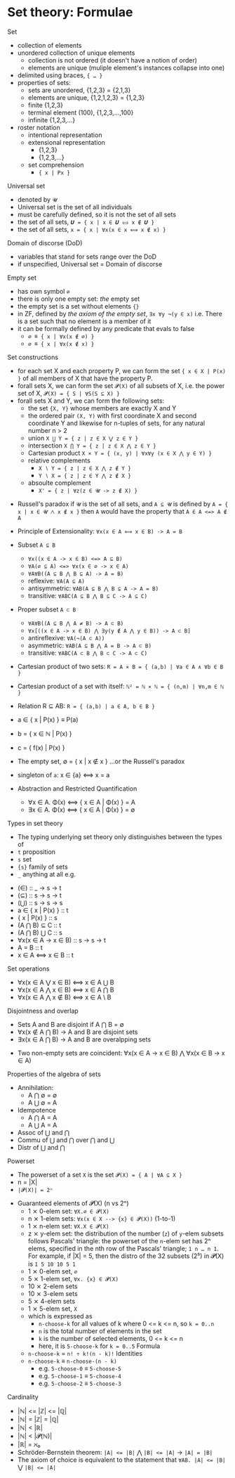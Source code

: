 # Set theory: Formulae

Set
- collection of elements
- unordered collection of unique elements
  - collection is not ordered (it doesn't have a notion of order)
  - elements are unique (muliple element's instances collapse into one)
- delimited using braces, `{ … }`
- properties of sets:
  - sets are unordered, {1,2,3} = {2,1,3}
  - elements are unique, {1,2,1,2,3} = {1,2,3}
  - finite {1,2,3}
  - terminal element (100), {1,2,3,…,100}
  - infinite {1,2,3,…}
- roster notation
  - intentional representation
  - extensional representation
    - {1,2,3}
    - {1,2,3,…}
  - set comprehension
    - `{ x | Px }`

Universal set
- denoted by `𝓤`
- Universal set is the set of all individuals
- must be carefully defined, so it is not the set of all sets
- the set of all sets, `𝑼 = { x | x ∈ 𝑼 ⟺ x ∉ 𝑼 }`
- the set of all sets, `x = { x | ∀x(x ∈ x ⟺ x ∉ x) }`

Domain of discorse (DoD)
- variables that stand for sets range over the DoD
- if unspecified, Universal set = Domain of discorse

Empty set
- has own symbol `∅`
- there is only one empty set: *the* empty set
- the empty set is a set without elements `{}`
- in ZF, defined by *the axiom of the empty set*, `∃x ∀y ¬(y ∈ x)` 
  i.e. There is a set such that no element is a member of it
- it can be formally defined by any predicate that evals to false
  - `∅ ≝ { x | ∀x(x ∉ ∅) }`
  - `∅ ≝ { x | ∀x(x ∉ x) }`




Set constructions
- for each set X and each property P, we can form the set 
  `{ x ∈ X | P(x) }` of all members of X that have the property P.
- forall sets X, we can form the set `𝓟(X)` of all subsets of X, 
  i.e. the power set of X, `𝓟(X) = { S | ∀S(S ⊆ X) }`
- forall sets X and Y, we can form the following sets:
  - the set `{X, Y}` whose members are exactly X and Y
  - the ordered pair `(X, Y)` with first coordinate X and second coordinate Y
    and likewise for n-tuples of sets, for any natural number n > 2
  - union `X ⋃ Y = { z | z ∈ X ⋁ z ∈ Y }`
  - intersection `X ⋂ Y = { z | z ∈ X ⋀ z ∈ Y }`
  - Cartesian product `X × Y = { (x, y) | ∀x∀y (x ∈ X ⋀ y ∈ Y) }`
  - relative complements
    - `X ∖ Y = { z | z ∈ X ⋀ z ∉ Y }`
    - `Y ∖ X = { z | z ∈ Y ⋀ z ∉ X }`
  - absoulte complement
    - `X' = { z | ∀z(z ∈ 𝓤 -> z ∉ X) }`


* Russell's paradox
  if `𝓤` is the set of all sets, and `A ⊆ 𝓤` is defined by 
  `A = { x | x ∈ 𝓤 ⋀ x ∉ x }` then `A` 
  would have the property that `A ∈ A <=> A ∉ A`

* Principle of Extensionality:
  `∀x(x ∈ A ⟺ x ∈ B) -> A = B`

* Subset `A ⊆ B`
  - `∀x((x ∈ A -> x ∈ B) <=> A ⊆ B)`
  - `∀A(∅ ⊆ A) <=> ∀x(x ∈ ∅ -> x ∈ A)`
  - `∀A∀B((A ⊆ B ⋀ B ⊆ A) -> A = B)`
  - reflexive:       `∀A(A ⊆ A)`
  - antisymmetric:  `∀AB(A ⊆ B ⋀ B ⊆ A -> A = B)`
  - transitive:    `∀ABC(A ⊆ B ⋀ B ⊆ C -> A ⊆ C)`

* Proper subset `A ⊂ B`
  - `∀A∀B((A ⊆ B ⋀ A ≠ B) -> A ⊂ B)`
  - `∀x[((x ∈ A -> x ∈ B) ⋀ ∃y(y ∉ A ⋀ y ∈ B)) -> A ⊂ B]`
  - antireflexive:   `∀A(¬(A ⊂ A))`
  - asymmetric:     `∀AB(A ⊆ B ⋀ A = B -> A ⊂ B)`
  - transitive:    `∀ABC(A ⊂ B ⋀ B ⊂ C -> A ⊂ C)`

* Cartesian product of two sets: `R = A ⨯ B = { (a,b) | ∀a ∈ A ∧ ∀b ∈ B }`
* Cartesian product of a set with itself: `ℕ² = ℕ ⨯ ℕ = { (n,m) | ∀n,m ∈ ℕ }`

* Relation R ⊆ AB: `R = { (a,b) | a ∈ A, b ∈ B }`

* a ∈ { x     | P(x) } ≡ P(a)
* b = { x ∈ ℕ | P(x) }
* c = { f(x)  | P(x) }

* The empty set, ∅ = { x | x ∉ x } …or the Russell's paradox
* singleton of `a`: x ∈ {a} ⟺ x = a

* Abstraction and Restricted Quantification
  - ∀x ∈ A. Φ(x) ⟺ { x ∈ A | Φ(x) } = A
  - ∃x ∈ A. Φ(x) ⟺ { x ∈ A | Φ(x) } = ∅

Types in set theory
- The typing underlying set theory only distinguishes between the types of
- `t`   proposition
- `s`   set
- `{s}` family of sets
- `_`   anything at all
e.g.
* (∈)                 :: _ -> s -> t
* (⊆)                 :: s -> s -> t
* (⋃)                 :: s -> s -> s
* a ∈ { x | P(x) }    :: t
* { x | P(x) }        :: s
* (A ⋂ B) ⊆ C         :: t
* (A ⋂ B) ⋃ C         :: s
* ∀x(x ∈ A -> x ∈ B)  :: s -> s -> t
* A = B               :: t
* x ∈ A ⟺ x ∈ B      :: t

Set operations
* ∀x(x ∈ A ⋁ x ∈ B) ⟺ x ∈ A ⋃ B
* ∀x(x ∈ A ⋀ x ∈ B) ⟺ x ∈ A ⋂ B
* ∀x(x ∈ A ⋀ x ∉ B) ⟺ x ∈ A \ B

Disjointness and overlap
- Sets A and B are disjoint if A ⋂ B = ∅
- ∀x(x ∉ A ⋂ B) -> A and B are disjoint sets
- ∃x(x ∈ A ⋂ B) -> A and B are overalpping sets

* Two non-empty sets are coincident: ∀x(x ∈ A -> x ∈ B) ⋀ ∀x(x ∈ B -> x ∈ A)

Properties of the algebra of sets
- Annihilation:
  - A ⋂ ∅ = ∅
  - A ⋃ ∅ = A
- Idempotence
  - A ⋂ A = A
  - A ⋃ A = A
- Assoc of ⋃ and ⋂
- Commu of ⋃ and ⋂ over ⋂ and ⋃
- Distr of ⋃ and ⋂

Powerset
- The powerset of a set `X` is the set `𝓟(X) = { A | ∀A ⊆ X }`
- n = |X|
- `|𝓟(X)| = 2ⁿ`
* Guaranteed elements of 𝓟(X) (n vs 2ⁿ)
  - 1 ⨯ 0-elem set:  `∀X.∅ ∈ 𝓟(X)`
  - n ⨯ 1-elem sets: `∀x(x ∈ X --> {x} ∈ 𝓟(X))` (1-to-1)
  - 1 ⨯ n-elem set:  `∀X.X ∈ 𝓟(X)`
  - z ⨯ y-elem set: the distribution of the number (`z`) of `y`-elem subsets follows Pascals' triangle: the powerset of the `n`-elem set has 2ⁿ elems, specified in the nth row of the Pascals' triangle; `1 n … n 1`. For example, if |X| = 5, then the distro of the 32 subsets (2⁵) in 𝓟(X) is `1 5 10 10 5 1`
  - 1  ⨯ 0-elem set, `∅`
  - 5  ⨯ 1-elem set, `∀x. {x} ∈ 𝓟(X)`
  - 10 ⨯ 2-elem sets
  - 10 ⨯ 3-elem sets
  - 5  ⨯ 4-elem sets
  - 1  ⨯ 5-elem set, `X`
  * which is expressed as
    - `n-choose-k` for all values of k where 0 <= k <= n, so `k = 0..n`
    - `n` is the total number of elements in the set
    - `k` is the number of selected elements, 0 <= k <= n
    - here, it is `5-choose-k` for `k = 0..5`
  Formula
  * `n-choose-k` = `n! ÷ k!(n - k)!`
  Identities
  * `n-choose-k` ≡ `n-choose-(n - k)`
      - e.g. `5-choose-0` ≡ `5-choose-5`
      - e.g. `5-choose-1` ≡ `5-choose-4`
      - e.g. `5-choose-2` ≡ `5-choose-3`



Cardinality
* |ℕ| <= |ℤ| <= |ℚ|
* |ℕ| = |ℤ| = |ℚ|
* |ℕ| < |ℝ|
* |ℕ| < |𝓟(ℕ)|
* |ℝ| = ℵ₀
* Schröder-Bernstein theorem: `|A| <= |B|` ⋀ `|B| <= |A|` -> `|A| = |B|`
* The axiom of choice is equivalent to the statement that 
`∀AB. |A| <= |B|` ⋁ `|B| <= |A|`
